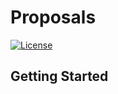 Proposals
================================================================================

[![License][license-image]][license-url]

Getting Started
--------------------------------------------------------------------------------





<!-- Markdown link & img dfn's -->

[license-image]:https://img.shields.io/badge/license-CC0_1.0_Universal-lightgrey.svg?style=for-the-badge
[license-url]:https://creativecommons.org/publicdomain/zero/1.0/
